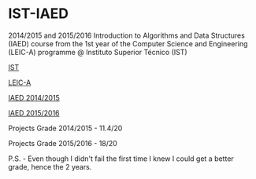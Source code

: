 # IST-IAED

2014/2015 and 2015/2016 Introduction to Algorithms and Data Structures (IAED) course from the 1st year of the Computer Science and Engineering (LEIC-A) programme @ Instituto Superior Técnico (IST)

[IST](https://tecnico.ulisboa.pt/en/)

[LEIC-A](https://fenix.tecnico.ulisboa.pt/cursos/leic-a)

[IAED 2014/2015](https://fenix.tecnico.ulisboa.pt/disciplinas/IAED764511/2014-2015/2-semestre)

[IAED 2015/2016](https://fenix.tecnico.ulisboa.pt/disciplinas/IAED76451113/2015-2016/2-semestre)

Projects Grade 2014/2015 - 11.4/20

Projects Grade 2015/2016 - 18/20

P.S. - Even though I didn't fail the first time I knew I could get a better grade, hence the 2 years. 
